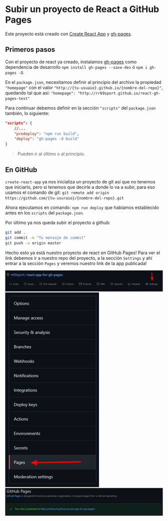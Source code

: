 # Subir un proyecto de React a GitHub Pages

Este proyecto está creado con [Create React App](https://github.com/facebook/create-react-app) y [gh-pages](https://github.com/tschaub/gh-pages).

## Primeros pasos

Con el proyecto de react ya creado, instalamos [gh-pages](https://github.com/tschaub/gh-pages) como dependencia de desarrollo `npm install gh-pages --save-dev` ó `npm i gh-pages -D`.

En el `package.json`, necesitamos definir al principio del archivo la propiedad `"homepage"` con el valor `"http://{tu-usuaio}.github.io/{nombre-del-repo}"`, quedando tal que así: `"homepage": "http://rr69sport.github.io/react-gh-pages-test"`

Para continuar debemos definir en la sección `"scripts"` del `package.json` también, lo siguiente:

```json
"scripts": {
    //...
    "predeploy": "npm run build",
    "deploy": "gh-pages -d build"
}
```

> Pueden ir al último o al principio.

## En GitHub

`create-react-app` ya nos inicializa un proyecto de git así que no tenemos que iniciarlo, pero sí tenemos que decirle a donde lo va a subir, para eso usamos el comando de git: `git remote add origin https://github.com/{tu-usuraio}/{nombre-del-repo}.git`

Ahora ejecutamos en comando: `npm run deploy` que habíamos establecido antes en los `scripts` del `package.json`.

Por último ya nos queda subir el proyecto a github:

```bash
git add .
git commit -m "Tu mensaje de commit"
git push -u origin master
```

Hecho esto ya está nuestro proyecto de react en GitHub Pages! Para ver el link debemos ir a nuestro repo del proyecto, a la sección `Settings` y ahí entrar a la sección `Pages` y veremos nuestro link de la app publicada!

![Settings GitHub](assets/settings-gh.png)
![Pages GitHub](assets/pages-gh.png)
![Link GitHub](assets/link-gh.png)
